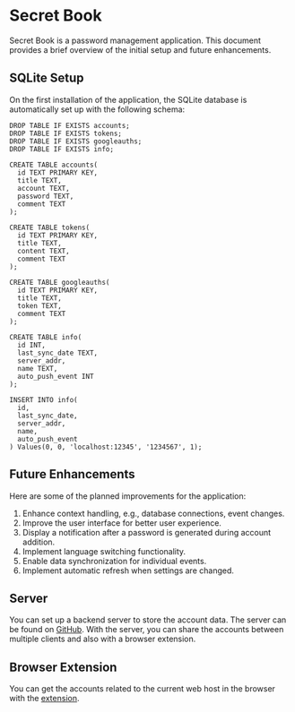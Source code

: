 # Secret Book

Secret Book is a password management application. This document provides a brief overview of the initial setup and future enhancements.

## SQLite Setup

On the first installation of the application, the SQLite database is automatically set up with the following schema:

```sqlite
DROP TABLE IF EXISTS accounts;
DROP TABLE IF EXISTS tokens;
DROP TABLE IF EXISTS googleauths;
DROP TABLE IF EXISTS info;

CREATE TABLE accounts(
  id TEXT PRIMARY KEY,
  title TEXT,
  account TEXT,
  password TEXT,
  comment TEXT
);

CREATE TABLE tokens(
  id TEXT PRIMARY KEY,
  title TEXT,
  content TEXT,
  comment TEXT
);

CREATE TABLE googleauths(
  id TEXT PRIMARY KEY,
  title TEXT,
  token TEXT,
  comment TEXT
);

CREATE TABLE info(
  id INT,
  last_sync_date TEXT,
  server_addr,
  name TEXT,
  auto_push_event INT
);

INSERT INTO info(
  id,
  last_sync_date,
  server_addr,
  name,
  auto_push_event
) Values(0, 0, 'localhost:12345', '1234567', 1);
```

## Future Enhancements

Here are some of the planned improvements for the application:

1. Enhance context handling, e.g., database connections, event changes.
2. Improve the user interface for better user experience.
3. Display a notification after a password is generated during account addition.
4. Implement language switching functionality.
5. Enable data synchronization for individual events.
6. Implement automatic refresh when settings are changed.

## Server

You can set up a backend server to store the account data. The server can be found on [GitHub](https://github.com/stong1994/secret_book_server). With the server, you can share the accounts between multiple clients and also with a browser extension.

## Browser Extension

You can get the accounts related to the current web host in the browser with the [extension](https://github.com/stong1994/extension-secret-book).

```

```

